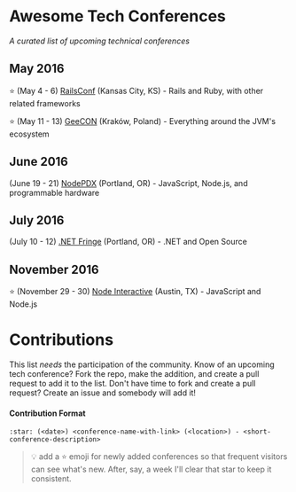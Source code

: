 # Awesome Tech Conferences

*A curated list of upcoming technical conferences*

## May 2016

:star: (May 4 - 6) [RailsConf](http://railsconf.com/) (Kansas City, KS) - Rails and Ruby, with other related frameworks

:star: (May 11 - 13) [GeeCON](http://2016.geecon.org/) (Kraków, Poland) - Everything around the JVM's ecosystem

## June 2016

(June 19 - 21) [NodePDX](http://nodepdx.org/) (Portland, OR) - JavaScript, Node.js, and programmable hardware

## July 2016

(July 10 - 12) [.NET Fringe](http://dotnetfringe.org/) (Portland, OR) - .NET and Open Source

## November 2016

:star: (November 29 - 30) [Node Interactive](http://events.linuxfoundation.org/events/node-interactive) (Austin, TX) - JavaScript and Node.js

# Contributions

This list *needs* the participation of the community.  Know of an upcoming tech conference?  Fork the repo, make the addition, and create a pull request to add it to the list.  Don't have time to fork and create a pull request?  Create an issue and somebody will add it!

#### Contribution Format

`:star: (<date>) <conference-name-with-link> (<location>) - <short-conference-description>`

> :bulb: add a :star: emoji for newly added conferences so that frequent visitors can see what's new.  After, say, a week I'll clear that star to keep it consistent.
